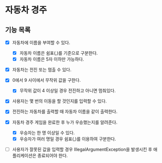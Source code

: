 # 자동차 경주

## 기능 목록

- [X] 자동차에 이름을 부여할 수 있다.
  - [X] 자동차 이름은 쉼표(,)를 기준으로 구분한다.
  - [X] 자동차 이름은 5자 이하만 가능하다.
- [X] 자동차는 전진 또는 멈출 수 있다.
- [X] 0에서 9 사이에서 무작위 값을 구한다.
  - [X] 무작위 값이 4 이상일 경우 전진하고 아니면 멈춰있다.
- [X] 사용자는 몇 번의 이동을 할 것인지를 입력할 수 있다.
- [X] 전진하는 자동차를 출력할 때 자동차 이름을 같이 출력한다.
- [X] 자동차 경주 게임을 완료한 후 누가 우승했는지를 알려준다.
  - [X] 우승자는 한 명 이상일 수 있다.
  - [X] 우승자가 여러 명일 경우 쉼표(,)를 이용하여 구분한다.
- [ ] 사용자가 잘못된 값을 입력할 경우 IllegalArgumentException을 발생시킨 후 애플리케이션은 종료되어야 한다.

